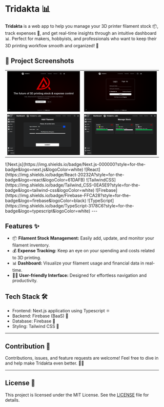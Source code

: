 # Tridakta 📊

**Tridakta** is a web app to help you manage your 3D printer filament stock 📦, track expenses 💸, and get real-time insights through an intuitive dashboard 📊. Perfect for makers, hobbyists, and professionals who want to keep their 3D printing workflow smooth and organized! 🚀

## 📸 Project Screenshots

<table width="100%">
  <tr>
    <td width="50%">
      <img src="readme-img/homepage.png" alt="Screen 1" width="100%"/>
    </td>
    <td width="50%">
      <img src="readme-img/login.png" alt="Screen 2" width="100%"/>
    </td>
  </tr>
  <tr>
    <td width="50%">
      <img src="readme-img/addfilament.png" alt="Screen 3" width="100%"/>
    </td>
    <td width="50%">
      <img src="readme-img/managestock.png" alt="Screen 4" width="100%"/>
    </td>
  </tr>
</table>
![Next.js](https://img.shields.io/badge/Next.js-000000?style=for-the-badge&logo=next.js&logoColor=white)
![React](https://img.shields.io/badge/React-20232A?style=for-the-badge&logo=react&logoColor=61DAFB)
![TailwindCSS](https://img.shields.io/badge/Tailwind_CSS-0EA5E9?style=for-the-badge&logo=tailwind-css&logoColor=white)
![Firebase](https://img.shields.io/badge/Firebase-FFCA28?style=for-the-badge&logo=firebase&logoColor=black)
![TypeScript](https://img.shields.io/badge/TypeScript-3178C6?style=for-the-badge&logo=typescript&logoColor=white)
---

## Features ✨

- 📦 **Filament Stock Management:** Easily add, update, and monitor your filament inventory.
- 💰 **Expense Tracking:** Keep an eye on your spending and costs related to 3D printing.
- 📊 **Dashboard:** Visualize your filament usage and financial data in real-time.
- 🧑‍💻 **User-friendly Interface:** Designed for effortless navigation and productivity.

## Tech Stack 🛠️

- Frontend: Next.js application using Typescript ⚛️
- Backend: Firebase (BaaS) 🍃
- Database: Firebase 🍃
- Styling: Tailwind CSS 💨    

---

## Contribution 🤝

Contributions, issues, and feature requests are welcome! Feel free to dive in and help make Tridakta even better. 💪✨

---

## License 📄

This project is licensed under the MIT License. See the [LICENSE](LICENSE) file for details.
